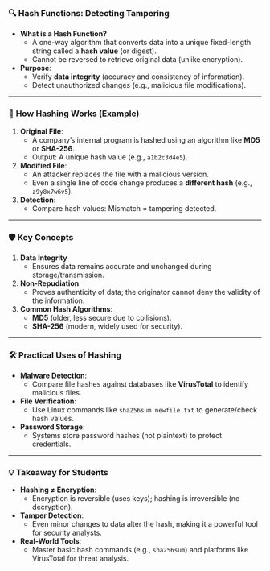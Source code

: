 ### 🔍 **Hash Functions: Detecting Tampering**
- **What is a Hash Function?**  
  - A one-way algorithm that converts data into a unique fixed-length string called a **hash value** (or digest).  
  - Cannot be reversed to retrieve original data (unlike encryption).  
- **Purpose**:  
  - Verify **data integrity** (accuracy and consistency of information).  
  - Detect unauthorized changes (e.g., malicious file modifications).  

---

### 🧪 **How Hashing Works (Example)**  
1. **Original File**:  
   - A company’s internal program is hashed using an algorithm like **MD5** or **SHA-256**.  
   - Output: A unique hash value (e.g., `a1b2c3d4e5`).  
2. **Modified File**:  
   - An attacker replaces the file with a malicious version.  
   - Even a single line of code change produces a **different hash** (e.g., `z9y8x7w6v5`).  
3. **Detection**:  
   - Compare hash values: Mismatch = tampering detected.  

---

### 🛡️ **Key Concepts**
1. **Data Integrity**  
   - Ensures data remains accurate and unchanged during storage/transmission.  
2. **Non-Repudiation**  
   - Proves authenticity of data; the originator cannot deny the validity of the information.  
3. **Common Hash Algorithms**:  
   - **MD5** (older, less secure due to collisions).  
   - **SHA-256** (modern, widely used for security).  

---

### 🛠️ **Practical Uses of Hashing**
- **Malware Detection**:  
  - Compare file hashes against databases like **VirusTotal** to identify malicious files.  
- **File Verification**:  
  - Use Linux commands like `sha256sum newfile.txt` to generate/check hash values.  
- **Password Storage**:  
  - Systems store password hashes (not plaintext) to protect credentials.  

---

### 💡 **Takeaway for Students**
- **Hashing ≠ Encryption**:  
  - Encryption is reversible (uses keys); hashing is irreversible (no decryption).  
- **Tamper Detection**:  
  - Even minor changes to data alter the hash, making it a powerful tool for security analysts.  
- **Real-World Tools**:  
  - Master basic hash commands (e.g., `sha256sum`) and platforms like VirusTotal for threat analysis.  
